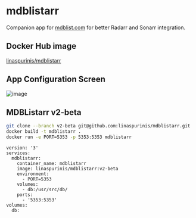 # mdblistarr

Companion app for [mdblist.com](https://mdblist.com) for better Radarr and Sonarr integration.

## Docker Hub image

[linaspurinis/mdblistarr](https://hub.docker.com/r/linaspurinis/mdblistarr)

## App Configuration Screen

![image](https://github.com/user-attachments/assets/cdd58b1a-4b55-464d-84dd-55246ba6a096)

## MDBListarr v2-beta

```sh
git clone --branch v2-beta git@github.com:linaspurinis/mdblistarr.git
docker build -t mdblistarr .
docker run -e PORT=5353 -p 5353:5353 mdblistarr
```

```
version: '3'
services:
  mdblistarr:
    container_name: mdblistarr
    image: linaspurinis/mdblistarr:v2-beta
    environment:
      - PORT=5353
    volumes:
      - db:/usr/src/db/
    ports:
      - '5353:5353'
volumes:
  db:
```
